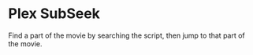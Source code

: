 # Plex SubSeek

Find a part of the movie by searching the script, then jump to that part of the movie.
